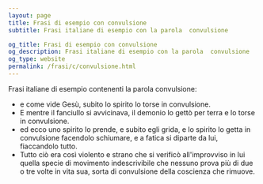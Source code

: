```yaml
---
layout: page
title: Frasi di esempio con convulsione 
subtitle: Frasi italiane di esempio con la parola  convulsione

og_title: Frasi di esempio con convulsione 
og_description: Frasi italiane di esempio con la parola  convulsione
og_type: website
permalink: /frasi/c/convulsione.html
---
```


Frasi italiane di esempio contenenti la parola convulsione:


- e come vide Gesù, subito lo spirito lo torse in convulsione.
- E mentre il fanciullo si avvicinava, il demonio lo gettò per terra e lo torse in convulsione.
- ed ecco uno spirito lo prende, e subito egli grida, e lo spirito lo getta in convulsione facendolo schiumare, e a fatica si diparte da lui, fiaccandolo tutto.
- Tutto ciò era così violento e strano che si verificò all'improvviso in lui quella specie di movimento indescrivibile che nessuno prova più di due o tre volte in vita sua, sorta di convulsione della coscienza che rimuove.
